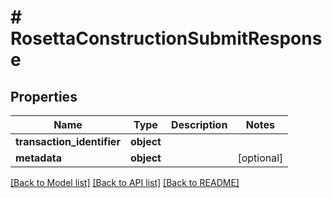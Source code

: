 # # RosettaConstructionSubmitResponse

## Properties

Name | Type | Description | Notes
------------ | ------------- | ------------- | -------------
**transaction_identifier** | **object** |  |
**metadata** | **object** |  | [optional]

[[Back to Model list]](../../README.md#models) [[Back to API list]](../../README.md#endpoints) [[Back to README]](../../README.md)
